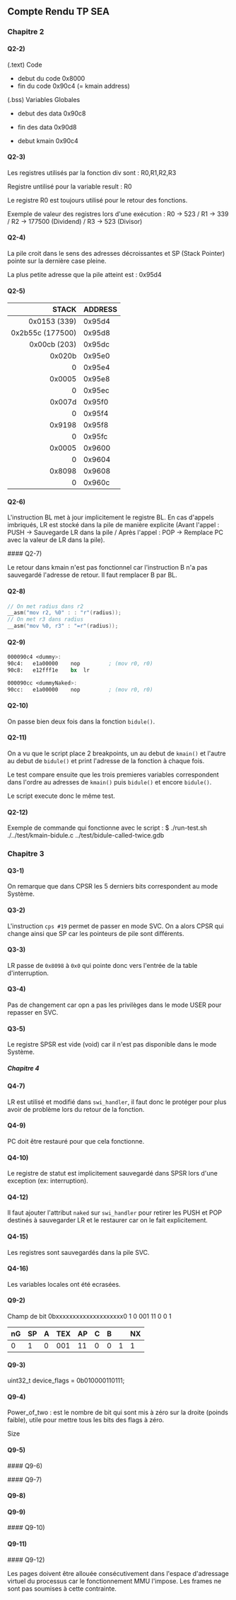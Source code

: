 ## Compte Rendu TP SEA ##

### Chapitre 2

#### Q2-2)

(.text) Code
- debut du code		0x8000
- fin du code		0x90c4 (= kmain address)

(.bss) Variables Globales
- debut des data	0x90c8
- fin des data		0x90d8

- debut kmain		0x90c4

#### Q2-3)

Les registres utilisés par la fonction div sont : R0,R1,R2,R3 

Registre untilisé pour la variable result : R0

Le registre R0 est toujours utilisé pour le retour des fonctions.

Exemple de valeur des registres lors d'une exécution : R0 -> 523 / R1 -> 339 / R2 -> 177500 (Dividend) / R3 -> 523 (Divisor)

#### Q2-4)

La pile croit dans le sens des adresses décroissantes et SP (Stack Pointer) pointe sur la dernière case pleine.

La plus petite adresse que la pile atteint est : 0x95d4

#### Q2-5)

|	STACK		|	ADDRESS		|
| ---------------------:|:--------------------- |
| 0x0153 (339)		| 0x95d4		|
| 0x2b55c (177500)	| 0x95d8		|
| 0x00cb (203)		| 0x95dc		|
| 0x020b		| 0x95e0		|
| 0			| 0x95e4		|
| 0x0005		| 0x95e8		|
| 0			| 0x95ec		|
| 0x007d		| 0x95f0		|
| 0			| 0x95f4		|
| 0x9198		| 0x95f8		|
| 0			| 0x95fc		|
| 0x0005		| 0x9600		|
| 0			| 0x9604		|
| 0x8098		| 0x9608		|
| 0			| 0x960c		|


#### Q2-6)

L'instruction BL met à jour implicitement le registre BL. En cas d'appels imbriqués, LR est stocké dans la pile de manière explicite (Avant l'appel : PUSH -> Sauvegarde LR dans la pile / Après l'appel : POP -> Remplace PC avec la valeur de LR dans la pile).

#### Q2-7)

Le retour dans kmain n'est pas fonctionnel car l'instruction B n'a pas sauvegardé l'adresse de retour. Il faut remplacer B par BL.

#### Q2-8)

```c
// On met radius dans r2
__asm("mov r2, %0" : : "r"(radius));
// On met r3 dans radius
__asm("mov %0, r3" : "=r"(radius));
```
#### Q2-9)

```asm
000090c4 <dummy>:
90c4:	e1a00000 	nop			; (mov r0, r0)
90c8:	e12fff1e 	bx	lr

000090cc <dummyNaked>:
90cc:	e1a00000 	nop			; (mov r0, r0)
```
#### Q2-10)

On passe bien deux fois dans la fonction `bidule()`.

#### Q2-11)

On a vu que le script place 2 breakpoints, un au debut de `kmain()` et l'autre au debut de `bidule()` et print l'adresse de la fonction à chaque fois.

Le test compare ensuite que les trois premieres variables correspondent dans l'ordre au adresses de `kmain()` puis `bidule()` et encore `bidule()`.

Le script execute donc le même test.

#### Q2-12)

Exemple de commande qui fonctionne avec le script : 
	$ ./run-test.sh ./../test/kmain-bidule.c ../test/bidule-called-twice.gdb 

### Chapitre 3

#### Q3-1)

On remarque que dans CPSR les 5 derniers bits correspondent au mode Système.

#### Q3-2)

L'instruction `cps #19` permet de passer en mode SVC. On a alors CPSR qui change ainsi que SP car les pointeurs de pile sont différents.

#### Q3-3)

LR passe de `0x8098` à `0x0` qui pointe donc vers l'entrée de la table d'interruption.

#### Q3-4)

Pas de changement car opn a pas les privilèges dans le mode USER pour repasser en SVC.

#### Q3-5)

Le registre SPSR est vide (void) car il n'est pas disponible dans le mode Système.

##### Chapitre 4

#### Q4-7)

LR est utilisé et modifié dans `swi_handler`, il faut donc le protéger pour plus avoir de problème lors du retour de la fonction.

#### Q4-9)

PC doit être restauré pour que cela fonctionne.

#### Q4-10)

Le registre de statut est implicitement sauvegardé dans SPSR lors d'une exception (ex: interruption).

#### Q4-12)

Il faut ajouter l'attribut `naked` sur `swi_handler` pour retirer les PUSH et POP destinés à sauvegarder LR et le restaurer car on le fait explicitement.

#### Q4-15)

Les registres sont sauvegardés dans la pile SVC.

#### Q4-16)

Les variables locales ont été ecrasées.

#### Q9-2)

Champ de bit 0bxxxxxxxxxxxxxxxxxxxx0 1 0 001 11 0 0 1

| nG | SP | A | TEX | AP | C | B |   | NX |
|:-- |:-- |:- |:--- |:-- |:- |:- |:- |:-- |
| 0  | 1  | 0 | 001 | 11 | 0 | 0 | 1 | 1  |

#### Q9-3)

uint32_t device_flags = 0b010000110111;

#### Q9-4)

Power_of_two : est le nombre de bit qui sont mis à zéro sur la droite (poinds faible), utile pour mettre tous les bits des flags à zéro.

Size

#### Q9-5)

#### Q9-6)

#### Q9-7)

#### Q9-8)

#### Q9-9)

#### Q9-10)

#### Q9-11)

#### Q9-12)

Les pages doivent être allouée consécutivement dans l'espace d'adressage virtuel du processus car le fonctionnement MMU l'impose.
Les frames ne sont pas soumises à cette contrainte.
